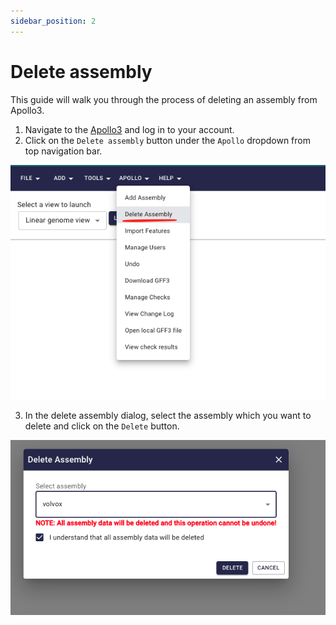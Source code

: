 ```yaml
---
sidebar_position: 2
---
```


# Delete assembly

This guide will walk you through the process of deleting an assembly from Apollo3.

1. Navigate to the [Apollo3](https://apollo.jbrowse.org/demo) and log in to your account.
2. Click on the `Delete assembly` button under the `Apollo` dropdown from top navigation bar.

![alt text](image-10.png)

3. In the delete assembly dialog, select the assembly which you want to delete and click on the `Delete` button.

![alt text](image-11.png)